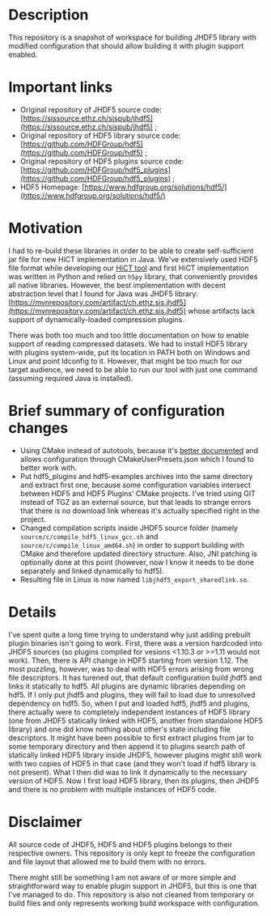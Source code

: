 # Description
This repository is a snapshot of workspace for building JHDF5 library with modified configuration that should allow building it with plugin support enabled.

# Important links
* Original repository of JHDF5 source code: [https://sissource.ethz.ch/sispub/jhdf5](https://sissource.ethz.ch/sispub/jhdf5) ;
* Original repository of HDF5 library source code: [https://github.com/HDFGroup/hdf5](https://github.com/HDFGroup/hdf5) ;
* Original repository of HDF5 plugins source code: [https://github.com/HDFGroup/hdf5_plugins](https://github.com/HDFGroup/hdf5_plugins) ;
* HDF5 Homepage: [https://www.hdfgroup.org/solutions/hdf5/](https://www.hdfgroup.org/solutions/hdf5/)

# Motivation
I had to re-build these libraries in order to be able to create self-sufficient jar file for new HiCT implementation in Java.
We've extensively used HDF5 file format while developing our [HiCT tool](https://github.com/ctlab/HiCT) and first HiCT implementation was written in Python and relied on `h5py` library, that conveniently provides all native libraries.
However, the best implementation with decent abstraction level that I found for Java was JHDF5 library: [https://mvnrepository.com/artifact/ch.ethz.sis.jhdf5](https://mvnrepository.com/artifact/ch.ethz.sis.jhdf5) whose artifacts lack support of dynamically-loaded compression plugins.

There was both too much and too little documentation on how to enable support of reading compressed datasets. We had to install HDF5 library with plugins system-wide, put its location in PATH both on Windows and Linux and point ldconfig to it.
However, that might be too much for our target audience, we need to be able to run our tool with just one command (assuming required Java is installed).

# Brief summary of configuration changes
* Using CMake instead of autotools, because it's [better documented](https://docs.hdfgroup.org/archive/support/HDF5/release/cmakebuild.html) and allows configuration through CMakeUserPresets.json which I found to better work with.
* Put hdf5_plugins and hdf5-examples archives into the same directory and extract first one, because some configuration variables intersect between HDF5 and HDF5 Plugins' CMake projects. I've tried using GIT instead of TGZ as an external source, but that leads to strange errors that there is no download link whereas it's actually specified right in the project.
* Changed compilation scripts inside JHDF5 source folder (namely `source/c/compile_hdf5_linux_gcc.sh` and `source/c/compile_linux_amd64.sh`) in order to support building with CMake and therefore updated directory structure. Also, JNI patching is optionally done at this point (however, now I know it needs to be done separately and linked dynamically to hdf5).
* Resulting file in Linux is now named `libjhdf5_export_sharedlink.so`.



# Details
I've spent quite a long time trying to understand why just adding prebuilt plugin binaries isn't going to work.
First, there was a version hardcoded into JHDF5 sources (so plugins compiled for vesions <1.10.3 or >=1.11 would not work).
Then, there is API change in HDF5 starting from version 1.12.
The most puzzling, however, was to deal with HDF5 errors arising from wrong file descriptors.
It has turened out, that default configuration build jhdf5 and links it statically to hdf5.
All plugins are dynamic libraries depending on hdf5. If I only put jhdf5 and plugins, they will fail to load due to unresolved dependency on hdf5.
So, when I put and loaded hdf5, jhdf5 and plugins, there actually were to completely independent instances of HDF5 library (one from JHDF5 statically linked with HDF5, another from standalone HDF5 library) and one did know nothing about other's state including file descriptors.
It might have been possible to first extract plugins from jar to some temporary directory and then append it to plugins search path of statically linked HDF5 library inside JHDF5, however plugins might still work with two copies of HDF5 in that case (and they won't load if hdf5 library is not present).
What I then did was to link it dynamically to the necessary version of HDF5.
Now I first load HDF5 library, then its plugins, then JHDF5 and there is no problem with multiple instances of HDF5 code.

# Disclaimer
All source code of JHDF5, HDF5 and HDF5 plugins belongs to their respective owners.
This repository is only kept to freeze the configuration and file layout that allowed me to build them with no errors.

There might still be something I am not aware of or more simple and straightforward way to enable plugin support in JHDF5, but this is one that I've managed to do.
This repository is also not cleaned from temporary or build files and only represents working build workspace with configuration.
